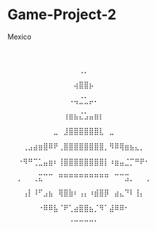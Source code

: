 # Game-Project-2

Mexico

⠀⠀⠀⠀⠀⠀⠀⠀⠀⠀⠀⠀⠀⠀⠀⠀⠀⠀⠀⠀⠀⠀⠀⠀⠀⠀⠀⠀⠀⠀
⠀⠀⠀⠀⠀⠀⠀⠀⠀⠀⠀⠀⠀⠀⠀⠀⠀⠀⠀⠀⠀⠀⠀⠀⠀⠀⠀⠀⠀⠀
⠀⠀⠀⠀⠀⠀⠀⠀⠀⠀⠀⠀⠀⠀⢀⡀⠀⠀⠀⠀⠀⠀⠀⠀⠀⠀⠀⠀⠀⠀ 

⠀⠀⠀⠀⠀⠀⠀⠀⠀⠀⠀⠀⠀⢴⣿⣿⡦⠀⠀⠀⠀⠀⠀⠀⠀⠀⠀⠀⠀⠀ 

⠀⠀⠀⠀⠀⠀⠀⠀⠀⠀⠀⠀⠠⢤⣈⣁⡤⠄⠀⠀⠀⠀⠀⠀⠀⠀⠀⠀⠀⠀ 

⠀⠀⠀⠀⠀⠀⠀⠀⠀⠀⠀⢰⣶⣦⣌⣡⣤⣶⡆⠀⠀⠀⠀⠀⠀⠀⠀⠀⠀⠀ 

⠀⠀⠀⠀⠀⠀⠀⠀⠀⣀⠀⣸⣿⣿⣿⣿⣿⣿⣇⠀⣀⠀⠀⠀⠀⠀⠀⠀⠀⠀ 

⠀⠀⠀⢀⣠⣴⣶⣿⠿⠟⢀⣿⣿⣿⣿⣿⣿⣿⣿⡀⠻⠿⢿⣶⣦⣄⡀⠀⠀⠀ 

⠀⠀⠐⠻⠛⢉⣁⣤⣶⠆⢸⣿⣿⣿⣿⣿⣿⣿⣿⡇⠰⣶⣤⣈⡉⠛⠟⠂⠀⠀ 

⠀⠀⡀⠀⠀⢀⣍⠉⠉⠀⠛⠛⠛⠛⠛⠛⠛⠛⠛⠛⠀⠉⠉⣩⡀⠀⠀⢀⠀⠀ 

⠀⠀⠀⢠⡇⠸⠋⣠⣦⠀⢿⣿⣷⠆⢠⡄⠰⣾⣿⡿⠀⣴⣄⠙⠇⢸⡄⠀⠀⠀ 

⠀⠀⠀⠀⠀⠀⠐⠿⠿⣧⠈⠟⢁⣴⣿⣿⣦⡈⠻⠁⣼⠿⠿⠂⠀⠀⠀⠀⠀⠀ 

⠀⠀⠀⠀⠀⠀⠀⠀⠀⠀⠀⠀⠈⠉⠉⠉⠉⠁⠀⠀⠀⠀⠀⠀⠀⠀⠀⠀⠀⠀ 

⠀⠀⠀⠀⠀⠀⠀⠀⠀⠀⠀⠀⠀⠀⠀⠀⠀⠀⠀⠀⠀⠀⠀⠀⠀⠀⠀⠀⠀⠀ 
⠀⠀⠀⠀⠀⠀⠀⠀⠀⠀⠀⠀⠀⠀⠀⠀⠀⠀⠀⠀⠀⠀⠀⠀⠀⠀⠀⠀⠀⠀

